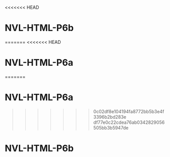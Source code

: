 <<<<<<< HEAD
# NVL-HTML-P6b
=======
<<<<<<< HEAD
# NVL-HTML-P6a
=======
# NVL-HTML-P6a
>>>>>>> 0c02df8e104194fa8772bb5b3e4f3396b2bd283e
>>>>>>> df77e0c22cdea76ab0342829056505bb3b5947de
# NVL-HTML-P6b
